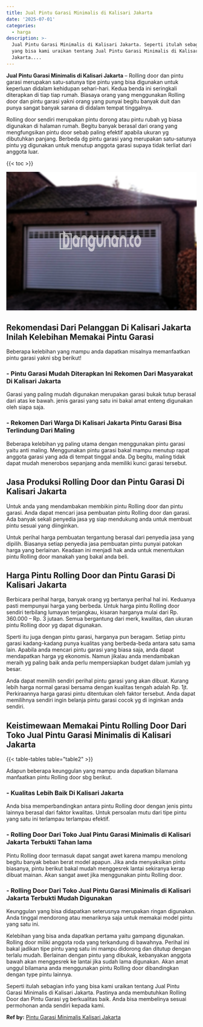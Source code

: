```yaml
---
title: Jual Pintu Garasi Minimalis di Kalisari Jakarta
date: '2025-07-01'
categories:
  - harga
description: >-
  Jual Pintu Garasi Minimalis di Kalisari Jakarta. Seperti itulah sebagian info
  yang bisa kami uraikan tentang Jual Pintu Garasi Minimalis di Kalisari
  Jakarta....
---
```


**Jual Pintu Garasi Minimalis di Kalisari Jakarta** – Rolling door dan pintu garasi merupakan satu-satunya tipe pintu yang bisa digunakan untuk keperluan didalam kehidupan sehari-hari. Kedua benda ini seringkali diterapkan di tiap tiap rumah. Biasaya orang yang menggunakan Rolling door dan pintu garasi yakni orang yang punyai begitu banyak duit dan punya sangat banyak sarana di didalam tempat tinggalnya.

Rolling door sendiri merupakan pintu dorong atau pintu rubah yg biasa digunakan di halaman rumah. Begitu banyak berasal dari orang yang mengfungsikan pintu door sebab paling efektif apabila ukuran yg dibutuhkan panjang. Berbeda dg pintu garasi yang merupakan satu-satunya pintu yg digunakan untuk menutup anggota garasi supaya tidak terliat dari anggota luar.

{{< toc >}}

![Jual Pintu Garasi Minimalis di Kalisari Jakarta](/images/pintu-garasi-27.png)

## Rekomendasi Dari Pelanggan Di Kalisari Jakarta Inilah Kelebihan Memakai Pintu Garasi

Beberapa kelebihan yang mampu anda dapatkan misalnya memanfaatkan pintu garasi yakni sbg berikut!

### \- Pintu Garasi Mudah Diterapkan Ini Rekomen Dari Masyarakat Di Kalisari Jakarta

Garasi yang paling mudah digunakan merupakan garasi bukak tutup berasal dari atas ke bawah. jenis garasi yang satu ini bakal amat enteng digunakan oleh siapa saja.

### \- Rekomen Dari Warga Di Kalisari Jakarta Pintu Garasi Bisa Terlindung Dari Maling

Beberapa kelebihan yg paling utama dengan menggunakan pintu garasi yaitu anti maling. Menggunakan pintu garasi bakal mampu menutup rapat anggota garasi yang ada di tempat tinggal anda. Dg begitu, maling tidak dapat mudah menerobos sepanjang anda memiliki kunci garasi tersebut.

## Jasa Produksi Rolling Door dan Pintu Garasi Di Kalisari Jakarta

Untuk anda yang mendambakan membikin pintu Rolling door dan pintu garasi. Anda dapat mencari jasa pembuatan pintu Rolling door dan garasi. Ada banyak sekali penyedia jasa yg siap mendukung anda untuk membuat pintu sesuai yang diinginkan.

Untuk perihal harga pembuatan tergantung berasal dari penyedia jasa yang dipilih. Biasanya setiap penyedia jasa pembuatan pintu punyai patokan harga yang berlainan. Keadaan ini menjadi hak anda untuk menentukan pintu Rolling door manakah yang bakal anda beli.

## Harga Pintu Rolling Door dan Pintu Garasi Di Kalisari Jakarta

Berbicara perihal harga, banyak orang yg bertanya perihal hal ini. Keduanya pasti mempunyai harga yang berbeda. Untuk harga pintu Rolling door sendiri terbilang lumayan terjangkau, kisaran harganya mulai dari Rp. 360.000 – Rp. 3 jutaan. Semua bergantung dari merk, kwalitas, dan ukuran pintu Rolling door yg dapat digunakan.

Sperti itu juga dengan pintu garasi, harganya pun beragam. Setiap pintu garasi kadang-kadang punya kualitas yang berbeda-beda antara satu sama lain. Apabila anda mencari pintu garasi yang biasa saja, anda dapat mendapatkan harga yg ekonomis. Namun jikalau anda mendambakan meraih yg paling baik anda perlu mempersiapkan budget dalam jumlah yg besar.

Anda dapat memilih sendiri perihal pintu garasi yang akan dibuat. Kurang lebih harga normal garasi bersama dengan kualitas tengah adalah Rp. 1jt. Perkiraannya harga garasi pintu ditentukan oleh faktor tersebut. Anda dapat memilihnya sendiri ingin belanja pintu garasi cocok yg di inginkan anda sendiri.

## Keistimewaan Memakai Pintu Rolling Door Dari Toko Jual Pintu Garasi Minimalis di Kalisari Jakarta

{{< table-tables table="table2" >}}

Adapun beberapa keunggulan yang mampu anda dapatkan bilamana manfaatkan pintu Rolling door sbg berikut.

### \- Kualitas Lebih Baik Di Kalisari Jakarta

Anda bisa memperbandingkan antara pintu Rolling door dengan jenis pintu lainnya berasal dari faktor kwalitas. Untuk persoalan mutu dari tipe pintu yang satu ini terlampau terlampau efektif.

### \- Rolling Door Dari Toko Jual Pintu Garasi Minimalis di Kalisari Jakarta Terbukti Tahan lama

Pintu Rolling door termasuk dapat sangat awet karena mampu menolong begitu banyak beban berat model apapun. Jika anda menyaksikan pintu biasanya, pintu berikut bakal mudah menggesrek lantai sekiranya kerap dibuat mainan. Akan sangat awet jika menggunakan pintu Rolling door.

### \- Rolling Door Dari Toko Jual Pintu Garasi Minimalis di Kalisari Jakarta Terbukti Mudah Digunakan

Keunggulan yang bisa didapatkan seterusnya merupakan ringan digunakan. Anda tinggal mendorong atau menariknya saja untuk memakai model pintu yang satu ini.

Kelebihan yang bisa anda dapatkan pertama yaitu gampang digunakan. Rolling door miliki anggota roda yang terkandung di bawahnya. Perihal ini bakal jadikan tipe pintu yang satu ini mampu didorong dan ditutup dengan terlalu mudah. Berlainan dengan pintu yang dibukak, kebanyakan anggota bawah akan menggesrek ke lantai jika sudah lama digunakan. Akan amat unggul bilamana anda menggunakan pintu Rolling door dibandingkan dengan type pintu lainnya.

Seperti itulah sebagian info yang bisa kami uraikan tentang Jual Pintu Garasi Minimalis di Kalisari Jakarta. Pastinya anda membutuhkan Rolling Door dan Pintu Garasi yg berkualitas baik. Anda bisa membelinya sesuai permohonan anda sendiri kepada kami.

**Ref by:** [Pintu Garasi Minimalis Kalisari Jakarta](https://id.wikipedia.org/wiki/Pintu)
